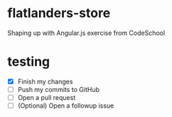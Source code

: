 # flatlanders-store
Shaping up with Angular.js exercise from CodeSchool

# testing
- [x] Finish my changes
- [ ] Push my commits to GitHub
- [ ] Open a pull request
- [ ] \(Optional) Open a followup issue
